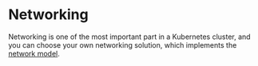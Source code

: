 # Networking

Networking is one of the most important part in a Kubernetes cluster, and you can choose your own networking solution, which implements the [network model](https://kubernetes.io/docs/admin/networking/).







